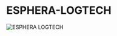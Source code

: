 

# ESPHERA-LOGTECH
![ESPHERA LOGTECH](https://github.com/user-attachments/assets/b1b9dfe7-8c29-4c56-9fff-8d0422f5bd47)



